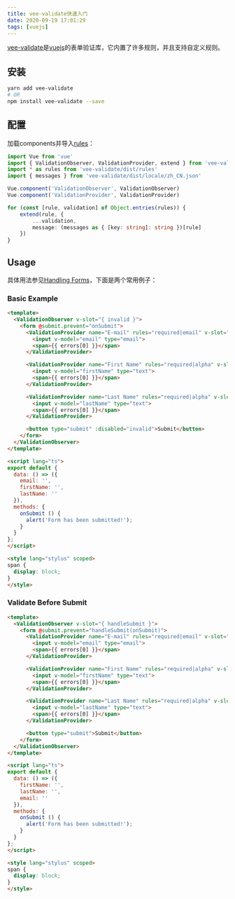 ```yaml
---
title: vee-validate快速入门
date: 2020-09-19 17:01:29
tags: [vuejs]
---
```


[vee-validate][]是[vuejs][]的表单验证库，它内置了许多规则，并且支持自定义规则。

[vuejs]: https://cn.vuejs.org/
[vee-validate]: https://logaretm.github.io/vee-validate/
[vee-validate rules]: https://logaretm.github.io/vee-validate/guide/rules.html#rules
[Handling Forms]: https://logaretm.github.io/vee-validate/guide/forms.html

## 安装

```bash
yarn add vee-validate
# OR
npm install vee-validate --save
```

## 配置

加载components并导入[rules][vee-validate rules]：

```typescript
import Vue from 'vue'
import { ValidationObserver, ValidationProvider, extend } from 'vee-validate'
import * as rules from 'vee-validate/dist/rules'
import { messages } from 'vee-validate/dist/locale/zh_CN.json'

Vue.component('ValidationObserver', ValidationObserver)
Vue.component('ValidationProvider', ValidationProvider)

for (const [rule, validation] of Object.entries(rules)) {
    extend(rule, {
        ...validation,
        message: (messages as { [key: string]: string })[rule]
    })
}
```

<!--more-->

## Usage

具体用法参见[Handling Forms][]，下面是两个常用例子：

### Basic Example

```html
<template>
  <ValidationObserver v-slot="{ invalid }">
    <form @submit.prevent="onSubmit">
      <ValidationProvider name="E-mail" rules="required|email" v-slot="{ errors }">
        <input v-model="email" type="email">
        <span>{{ errors[0] }}</span>
      </ValidationProvider>

      <ValidationProvider name="First Name" rules="required|alpha" v-slot="{ errors }">
        <input v-model="firstName" type="text">
        <span>{{ errors[0] }}</span>
      </ValidationProvider>

      <ValidationProvider name="Last Name" rules="required|alpha" v-slot="{ errors }">
        <input v-model="lastName" type="text">
        <span>{{ errors[0] }}</span>
      </ValidationProvider>

      <button type="submit" :disabled="invalid">Submit</button>
    </form>
  </ValidationObserver>
</template>

<script lang="ts">
export default {
  data: () => ({
    email: '',
    firstName: '',
    lastName: ''
  }),
  methods: {
    onSubmit () {
      alert('Form has been submitted!');
    }
  }
};
</script>

<style lang="stylus" scoped>
span {
  display: block;
}
</style>
```

### Validate Before Submit

```html
<template>
  <ValidationObserver v-slot="{ handleSubmit }">
    <form @submit.prevent="handleSubmit(onSubmit)">
      <ValidationProvider name="E-mail" rules="required|email" v-slot="{ errors }">
        <input v-model="email" type="email">
        <span>{{ errors[0] }}</span>
      </ValidationProvider>

      <ValidationProvider name="First Name" rules="required|alpha" v-slot="{ errors }">
        <input v-model="firstName" type="text">
        <span>{{ errors[0] }}</span>
      </ValidationProvider>

      <ValidationProvider name="Last Name" rules="required|alpha" v-slot="{ errors }">
        <input v-model="lastName" type="text">
        <span>{{ errors[0] }}</span>
      </ValidationProvider>

      <button type="submit">Submit</button>
    </form>
  </ValidationObserver>
</template>

<script lang="ts">
export default {
  data: () => ({
    firstName: '',
    lastName: '',
    email: ''
  }),
  methods: {
    onSubmit () {
      alert('Form has been submitted!');
    }
  }
};
</script>

<style lang="stylus" scoped>
span {
  display: block;
}
</style>
```